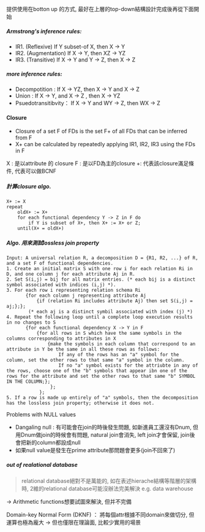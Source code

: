 提供使用在botton up 的方式, 最好在上層的top-down結構設計完成後再從下面開始
##### Armstrong's inference rules:
- IR1. (Reflexive) If Y subset-of X, then X -> Y
- IR2. (Augmentation) If X -> Y, then XZ -> YZ
- IR3. (Transitive) If X -> Y and Y -> Z, then X -> Z

##### more inference rules:
- Decompotition : If X -> YZ, then X -> Y and X -> Z
- Union : If X -> Y, and X -> Z , then X -> YZ
- Psuedotransitibvity： If X -> Y and WY -> Z, then WX -> Z

#### Closure
- Closure of a set F of FDs is the set F+ of all FDs that can be inferred from F
- X+ can be calculated by repeatedly applying IR1, IR2, IR3 using the FDs in F

X : 是以attribute 的 closure
F : 是以FD為主的closure
+: 代表該closure滿足條件, 代表可以做BCNF

##### 計算closure algo.
```
X+ := X
repeat
	oldX+ := X+
	for each functional dependency Y -> Z in F do
		if Y is subset of X+, then X+ := X+ or Z;
	until(X+ = oldX+)
```


##### Algo. 用來測試lossless join property
```
Input: A universal relation R, a decomposition D = {R1, R2, ...} of R, and a set F of functional dependencies.
1. Create an initial matrix S with one row i for each relation Ri in D, and one column j for each attribute Aj in R.
2. Set S(i,j) = bij for all matrix entries. (* each bij is a distinct symbol associated with indices (i,j) *).
3. For each row i representing relation schema Ri
	   {for each column j representing attribute Aj
		   {if (relation Ri includes attribute Aj) then set S(i,j) = aj;};};
		(* each aj is a distinct symbil associated with index (j) *)
4. Repeat the following loop until a complete loop execution results in no changes to S
	   {for each functional dependency X -> Y in F
		   {for all rows in S which have the same symbols in the columns corresponding to attributes in X
			   {make the symbols in each column that correspond to an attribute in Y be the same in all these rows as follows:
				   If any of the rows has an "a" symbol for the column, set the other rows to that same "a" symbol in the column.
				   If no "a" symbol exists for the attriubte in any of the rows, choose one of the "b" symbols that appear ibn one of the rows for the attribute and set the other rows to that same "b" SYMBOL IN THE COLUMN;};
				};
			};
5. If a row is made up entirely of "a" symbols, then the decomposition has the lossless join property; otherwise it does not.
```

Problems with NULL values
- Dangaling null : 有可能會在join的時後發生問題, 如新進員工還沒有Dnum, 但用Dnum做join的時候會有問題, natural join會消失, left join才會保留, join後會把新的column都設成null
- 如果null value是發生在prime attribute那問題會更多(join不回來了)


##### out of realational database
> relational database絕對不是萬能的, 如在表述hierache結構等階層的架構時, 2維的relational database可能沒辦法完美解決
 e.g. data warehouse

-> Arithmetic functions想要試圖來解決, 但并不完備

Domain-key Normal Form (DKNF) ： 將每個attr根據不同domain來做切分, 但運算也極為龐大
-> 但也僅限在理論面, 比較少實用的場景











